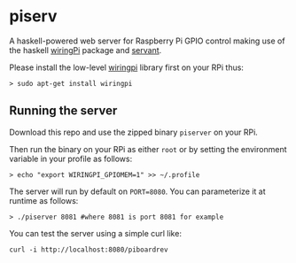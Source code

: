 # piserv

A haskell-powered web server for Raspberry Pi GPIO control making use of the haskell [wiringPi](https://hackage.haskell.org/package/wiringPi) package and [servant](https://hackage.haskell.org/package/servant).

Please install the low-level [wiringpi](http://wiringpi.com/) library first on your RPi thus:

```
> sudo apt-get install wiringpi
```


## Running the server

Download this repo and use the zipped binary `piserver` on your RPi.

Then run the binary on your RPi as either `root` or by setting the environment variable in your profile as follows:

```
> echo "export WIRINGPI_GPIOMEM=1" >> ~/.profile
```

The server will run by default on `PORT=8080`. You can parameterize it at runtime as follows:

```
> ./piserver 8081 #where 8081 is port 8081 for example
```

You can test the server using a simple curl like:

```
curl -i http://localhost:8080/piboardrev
```

